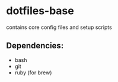 # dotfiles-base
contains core config files and setup scripts

## Dependencies:
- bash
- git
- ruby (for brew)
